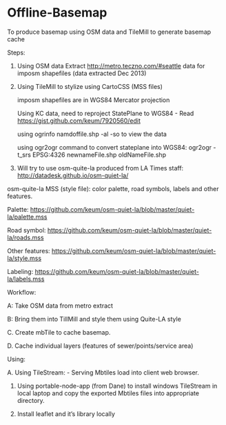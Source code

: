 Offline-Basemap 
============
To produce basemap using OSM data and TileMill to generate basemap cache

Steps:

1. Using OSM data Extract http://metro.teczno.com/#seattle data for imposm shapefiles (data extracted Dec 2013)

2. Using TileMill to stylize using CartoCSS (MSS files)

     imposm shapefiles are in WGS84 Mercator projection

     Using KC data, need to reproject StatePlane to WGS84 - Read https://gist.github.com/keum/7920560/edit

      using ogrinfo namdoffile.shp -al -so to view the data

      using ogr2ogr command to convert stateplane into WGS84:  ogr2ogr -t_srs EPSG:4326 newnameFile.shp oldNameFile.shp




3. Will try to use osm-quite-la produced from LA Times staff: http://datadesk.github.io/osm-quiet-la/

osm-quite-la MSS (style file):  color palette, road symbols, labels and other features.

Palette:  https://github.com/keum/osm-quiet-la/blob/master/quiet-la/palette.mss

Road symbol:  https://github.com/keum/osm-quiet-la/blob/master/quiet-la/roads.mss

Other features:   https://github.com/keum/osm-quiet-la/blob/master/quiet-la/style.mss

Labeling:    https://github.com/keum/osm-quiet-la/blob/master/quiet-la/labels.mss


Workflow:

A: Take OSM data from metro extract

B: Bring them into TillMill and style them using Quite-LA style

C. Create mbTile to cache basemap. 

D. Cache individual layers  (features of sewer/points/service area)



Using:

A. Using TileStream: - Serving Mbtiles load into client web browser. 

1. Using portable-node-app (from Dane) to install windows TileStream in local laptop and copy the exported Mbtiles files into appropriate directory. 

2. Install leaflet and it’s library locally 
